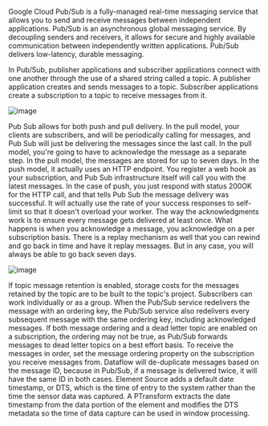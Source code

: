 Google Cloud Pub/Sub is a fully-managed real-time messaging service that allows you to send and receive messages between independent applications. Pub/Sub is an asynchronous global messaging service. By decoupling senders and receivers, it allows for secure and highly available communication between independently written applications. Pub/Sub delivers low-latency, durable messaging.

In Pub/Sub, publisher applications and subscriber applications connect with one another through the use of a shared string called a topic. A publisher application creates and sends messages to a topic. Subscriber applications create a subscription to a topic to receive messages from it.

![image](https://user-images.githubusercontent.com/19702456/222902428-ee0eb675-fe4f-4f68-b22f-c4d64c6a5087.png)

Pub Sub allows for both push and pull delivery. In the pull model, your clients are subscribers, and will be periodically calling for messages, and Pub Sub will just be delivering the messages since the last call. In the pull model, you're going to have to acknowledge the message as a separate step. In the pull model, the messages are stored for up to seven days.  In the push model, it actually uses an HTTP endpoint. You register a web hook as your subscription, and Pub Sub infrastructure itself will call you with the latest messages. In the case of push, you just respond with status 200OK for the HTTP call, and that tells Pub Sub the message delivery was successful. It will actually use the rate of your success responses to self-limit so that it doesn't overload your worker. The way the acknowledgments work is to ensure every message gets delivered at least once. What happens is when you acknowledge a message, you acknowledge on a per subscription basis. There is a replay mechanism as well that you can rewind and go back in time and have it replay messages. But in any case, you will always be able to go back seven days.

![image](https://user-images.githubusercontent.com/19702456/222902406-d38d24e7-1e1a-409d-b60f-5c0c1c9849df.png)

If topic message retention is enabled, storage costs for the messages retained by the topic are to be built to the topic's project. Subscribers can work individually or as a group.
When the Pub/Sub service redelivers the message with an ordering key, the Pub/Sub service also redelivers every subsequent message with the same ordering key, including acknowledged messages. If both message ordering and a dead letter topic are enabled on a subscription, the ordering may not be true, as Pub/Sub forwards messages to dead letter topics on a best effort basis. To receive the messages in order, set the message ordering property on the subscription you receive messages from.
Dataflow will de-duplicate messages based on the message ID, because in Pub/Sub, if a message is delivered twice, it will have the same ID in both cases. Element Source adds a default date timestamp, or DTS, which is the time of entry to the system rather than the time the sensor data was captured. A PTransform extracts the date timestamp from the data portion of the element and modifies the DTS metadata so the time of data capture can be used in window processing.


